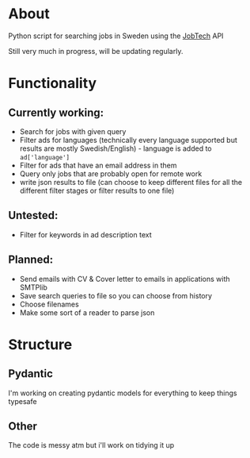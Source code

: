 # About
Python script for searching jobs in Sweden using the [JobTech](https://jobsearch.api.jobtechdev.se/) API

Still very much in progress, will be updating regularly.

# Functionality

## Currently working:

- Search for jobs with given query
- Filter ads for languages (technically every language supported but results are mostly Swedish/English) - language is added to `ad['language']`
- Filter for ads that have an email address in them
- Query only jobs that are probably open for remote work
- write json results to file (can choose to keep different files for all the different filter stages or filter results to one file)

## Untested:

- Filter for keywords in ad description text

## Planned:

- Send emails with CV & Cover letter to emails in applications with SMTPlib
- Save search queries to file so you can choose from history
- Choose filenames
- Make some sort of a reader to parse json

# Structure

## Pydantic

I'm working on creating pydantic models for everything to keep things typesafe

## Other

The code is messy atm but i'll work on tidying it up



